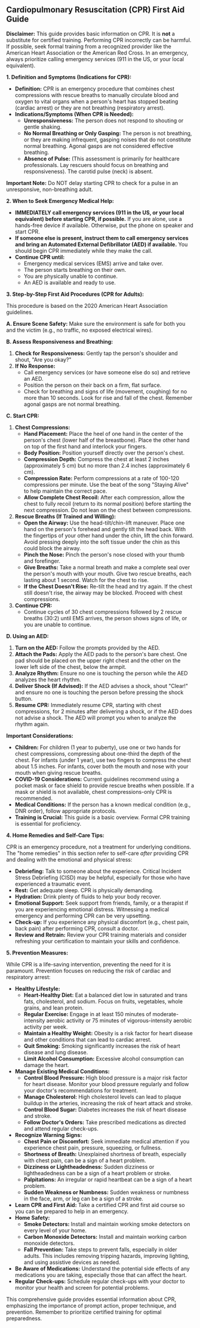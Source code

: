 ## Cardiopulmonary Resuscitation (CPR) First Aid Guide

**Disclaimer:** This guide provides basic information on CPR. It is **not** a substitute for certified training. Performing CPR incorrectly can be harmful. If possible, seek formal training from a recognized provider like the American Heart Association or the American Red Cross. In an emergency, always prioritize calling emergency services (911 in the US, or your local equivalent).

**1. Definition and Symptoms (Indications for CPR):**

*   **Definition:** CPR is an emergency procedure that combines chest compressions with rescue breaths to manually circulate blood and oxygen to vital organs when a person's heart has stopped beating (cardiac arrest) or they are not breathing (respiratory arrest).
*   **Indications/Symptoms (When CPR is Needed):**
    *   **Unresponsiveness:** The person does not respond to shouting or gentle shaking.
    *   **No Normal Breathing or Only Gasping:** The person is not breathing, or they are making infrequent, gasping noises that do not constitute normal breathing.  Agonal gasps are not considered effective breathing.
    *   **Absence of Pulse:** (This assessment is primarily for healthcare professionals.  Lay rescuers should focus on breathing and responsiveness).  The carotid pulse (neck) is absent.

**Important Note:** Do NOT delay starting CPR to check for a pulse in an unresponsive, non-breathing adult.

**2. When to Seek Emergency Medical Help:**

*   **IMMEDIATELY call emergency services (911 in the US, or your local equivalent) before starting CPR, if possible.** If you are alone, use a hands-free device if available.  Otherwise, put the phone on speaker and start CPR.
*   **If someone else is present, instruct them to call emergency services and bring an Automated External Defibrillator (AED) if available.**  You should begin CPR immediately while they make the call.
*   **Continue CPR until:**
    *   Emergency medical services (EMS) arrive and take over.
    *   The person starts breathing on their own.
    *   You are physically unable to continue.
    *   An AED is available and ready to use.

**3. Step-by-Step First Aid Procedures (CPR for Adults):**

This procedure is based on the 2020 American Heart Association guidelines.

**A. Ensure Scene Safety:**  Make sure the environment is safe for both you and the victim (e.g., no traffic, no exposed electrical wires).

**B. Assess Responsiveness and Breathing:**

1.  **Check for Responsiveness:** Gently tap the person's shoulder and shout, "Are you okay?"
2.  **If No Response:**
    *   Call emergency services (or have someone else do so) and retrieve an AED.
    *   Position the person on their back on a firm, flat surface.
    *   Check for breathing and signs of life (movement, coughing) for no more than 10 seconds. Look for rise and fall of the chest.  Remember agonal gasps are not normal breathing.

**C. Start CPR:**

1.  **Chest Compressions:**
    *   **Hand Placement:** Place the heel of one hand in the center of the person's chest (lower half of the breastbone). Place the other hand on top of the first hand and interlock your fingers.
    *   **Body Position:** Position yourself directly over the person's chest.
    *   **Compression Depth:** Compress the chest at least 2 inches (approximately 5 cm) but no more than 2.4 inches (approximately 6 cm).
    *   **Compression Rate:** Perform compressions at a rate of 100-120 compressions per minute.  Use the beat of the song "Staying Alive" to help maintain the correct pace.
    *   **Allow Complete Chest Recoil:**  After each compression, allow the chest to fully recoil (return to its normal position) before starting the next compression.  Do not lean on the chest between compressions.
2.  **Rescue Breaths (If Trained and Willing):**
    *   **Open the Airway:** Use the head-tilt/chin-lift maneuver. Place one hand on the person's forehead and gently tilt the head back. With the fingertips of your other hand under the chin, lift the chin forward. Avoid pressing deeply into the soft tissue under the chin as this could block the airway.
    *   **Pinch the Nose:** Pinch the person's nose closed with your thumb and forefinger.
    *   **Give Breaths:** Take a normal breath and make a complete seal over the person's mouth with your mouth. Give two rescue breaths, each lasting about 1 second. Watch for the chest to rise.
    *   **If the Chest Doesn't Rise:** Re-tilt the head and try again. If the chest still doesn't rise, the airway may be blocked. Proceed with chest compressions.
3.  **Continue CPR:**
    *   Continue cycles of 30 chest compressions followed by 2 rescue breaths (30:2) until EMS arrives, the person shows signs of life, or you are unable to continue.

**D. Using an AED:**

1.  **Turn on the AED:** Follow the prompts provided by the AED.
2.  **Attach the Pads:** Apply the AED pads to the person's bare chest. One pad should be placed on the upper right chest and the other on the lower left side of the chest, below the armpit.
3.  **Analyze Rhythm:**  Ensure no one is touching the person while the AED analyzes the heart rhythm.
4.  **Deliver Shock (If Advised):** If the AED advises a shock, shout "Clear!" and ensure no one is touching the person before pressing the shock button.
5.  **Resume CPR:** Immediately resume CPR, starting with chest compressions, for 2 minutes after delivering a shock, or if the AED does not advise a shock. The AED will prompt you when to analyze the rhythm again.

**Important Considerations:**

*   **Children:** For children (1 year to puberty), use one or two hands for chest compressions, compressing about one-third the depth of the chest.  For infants (under 1 year), use two fingers to compress the chest about 1.5 inches.  For infants, cover both the mouth and nose with your mouth when giving rescue breaths.
*   **COVID-19 Considerations:** Current guidelines recommend using a pocket mask or face shield to provide rescue breaths when possible. If a mask or shield is not available, chest compressions-only CPR is recommended.
*   **Medical Conditions:** If the person has a known medical condition (e.g., DNR order), follow appropriate protocols.
*   **Training is Crucial:** This guide is a basic overview. Formal CPR training is essential for proficiency.

**4. Home Remedies and Self-Care Tips:**

CPR is an emergency procedure, not a treatment for underlying conditions. The "home remedies" in this section refer to self-care *after* providing CPR and dealing with the emotional and physical stress:

*   **Debriefing:** Talk to someone about the experience.  Critical Incident Stress Debriefing (CISD) may be helpful, especially for those who have experienced a traumatic event.
*   **Rest:** Get adequate sleep. CPR is physically demanding.
*   **Hydration:** Drink plenty of fluids to help your body recover.
*   **Emotional Support:**  Seek support from friends, family, or a therapist if you are experiencing emotional distress.  Witnessing a medical emergency and performing CPR can be very upsetting.
*   **Check-up:** If you experience any physical discomfort (e.g., chest pain, back pain) after performing CPR, consult a doctor.
*   **Review and Retrain:** Review your CPR training materials and consider refreshing your certification to maintain your skills and confidence.

**5. Prevention Measures:**

While CPR is a life-saving intervention, preventing the need for it is paramount. Prevention focuses on reducing the risk of cardiac and respiratory arrest:

*   **Healthy Lifestyle:**
    *   **Heart-Healthy Diet:** Eat a balanced diet low in saturated and trans fats, cholesterol, and sodium.  Focus on fruits, vegetables, whole grains, and lean protein.
    *   **Regular Exercise:** Engage in at least 150 minutes of moderate-intensity aerobic activity or 75 minutes of vigorous-intensity aerobic activity per week.
    *   **Maintain a Healthy Weight:** Obesity is a risk factor for heart disease and other conditions that can lead to cardiac arrest.
    *   **Quit Smoking:** Smoking significantly increases the risk of heart disease and lung disease.
    *   **Limit Alcohol Consumption:** Excessive alcohol consumption can damage the heart.
*   **Manage Existing Medical Conditions:**
    *   **Control Blood Pressure:**  High blood pressure is a major risk factor for heart disease. Monitor your blood pressure regularly and follow your doctor's recommendations for treatment.
    *   **Manage Cholesterol:**  High cholesterol levels can lead to plaque buildup in the arteries, increasing the risk of heart attack and stroke.
    *   **Control Blood Sugar:** Diabetes increases the risk of heart disease and stroke.
    *   **Follow Doctor's Orders:**  Take prescribed medications as directed and attend regular check-ups.
*   **Recognize Warning Signs:**
    *   **Chest Pain or Discomfort:** Seek immediate medical attention if you experience chest pain, pressure, squeezing, or fullness.
    *   **Shortness of Breath:** Unexplained shortness of breath, especially with chest pain, can be a sign of a heart problem.
    *   **Dizziness or Lightheadedness:** Sudden dizziness or lightheadedness can be a sign of a heart problem or stroke.
    *   **Palpitations:** An irregular or rapid heartbeat can be a sign of a heart problem.
    *   **Sudden Weakness or Numbness:** Sudden weakness or numbness in the face, arm, or leg can be a sign of a stroke.
*   **Learn CPR and First Aid:** Take a certified CPR and first aid course so you can be prepared to help in an emergency.
*   **Home Safety:**
    *   **Smoke Detectors:** Install and maintain working smoke detectors on every level of your home.
    *   **Carbon Monoxide Detectors:** Install and maintain working carbon monoxide detectors.
    *   **Fall Prevention:**  Take steps to prevent falls, especially in older adults.  This includes removing tripping hazards, improving lighting, and using assistive devices as needed.
*   **Be Aware of Medications:** Understand the potential side effects of any medications you are taking, especially those that can affect the heart.
*   **Regular Check-ups:** Schedule regular check-ups with your doctor to monitor your health and screen for potential problems.

This comprehensive guide provides essential information about CPR, emphasizing the importance of prompt action, proper technique, and prevention. Remember to prioritize certified training for optimal preparedness.
